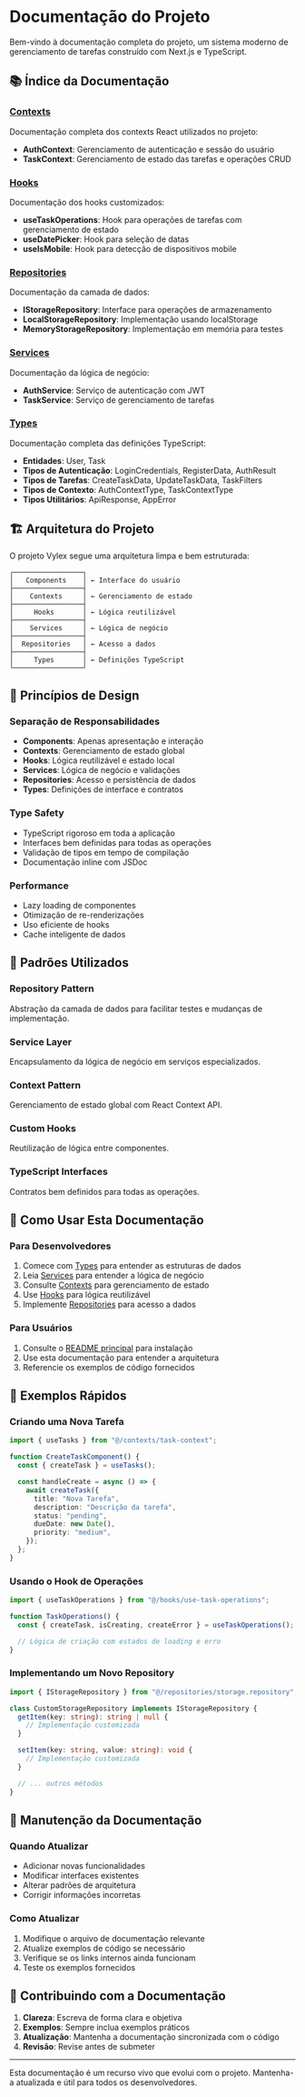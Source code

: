 # Documentação do Projeto

Bem-vindo à documentação completa do projeto, um sistema moderno de gerenciamento de tarefas construído com Next.js e TypeScript.

## 📚 Índice da Documentação

### [Contexts](contexts.md)

Documentação completa dos contexts React utilizados no projeto:

- **AuthContext**: Gerenciamento de autenticação e sessão do usuário
- **TaskContext**: Gerenciamento de estado das tarefas e operações CRUD

### [Hooks](hooks.md)

Documentação dos hooks customizados:

- **useTaskOperations**: Hook para operações de tarefas com gerenciamento de estado
- **useDatePicker**: Hook para seleção de datas
- **useIsMobile**: Hook para detecção de dispositivos mobile

### [Repositories](repositories.md)

Documentação da camada de dados:

- **IStorageRepository**: Interface para operações de armazenamento
- **LocalStorageRepository**: Implementação usando localStorage
- **MemoryStorageRepository**: Implementação em memória para testes

### [Services](services.md)

Documentação da lógica de negócio:

- **AuthService**: Serviço de autenticação com JWT
- **TaskService**: Serviço de gerenciamento de tarefas

### [Types](types.md)

Documentação completa das definições TypeScript:

- **Entidades**: User, Task
- **Tipos de Autenticação**: LoginCredentials, RegisterData, AuthResult
- **Tipos de Tarefas**: CreateTaskData, UpdateTaskData, TaskFilters
- **Tipos de Contexto**: AuthContextType, TaskContextType
- **Tipos Utilitários**: ApiResponse, AppError

## 🏗️ Arquitetura do Projeto

O projeto Vylex segue uma arquitetura limpa e bem estruturada:

```
┌─────────────────┐
│   Components    │ ← Interface do usuário
├─────────────────┤
│    Contexts     │ ← Gerenciamento de estado
├─────────────────┤
│     Hooks       │ ← Lógica reutilizável
├─────────────────┤
│    Services     │ ← Lógica de negócio
├─────────────────┤
│  Repositories   │ ← Acesso a dados
├─────────────────┤
│     Types       │ ← Definições TypeScript
└─────────────────┘
```

## 🎯 Princípios de Design

### Separação de Responsabilidades

- **Components**: Apenas apresentação e interação
- **Contexts**: Gerenciamento de estado global
- **Hooks**: Lógica reutilizável e estado local
- **Services**: Lógica de negócio e validações
- **Repositories**: Acesso e persistência de dados
- **Types**: Definições de interface e contratos

### Type Safety

- TypeScript rigoroso em toda a aplicação
- Interfaces bem definidas para todas as operações
- Validação de tipos em tempo de compilação
- Documentação inline com JSDoc

### Performance

- Lazy loading de componentes
- Otimização de re-renderizações
- Uso eficiente de hooks
- Cache inteligente de dados

## 🔧 Padrões Utilizados

### Repository Pattern

Abstração da camada de dados para facilitar testes e mudanças de implementação.

### Service Layer

Encapsulamento da lógica de negócio em serviços especializados.

### Context Pattern

Gerenciamento de estado global com React Context API.

### Custom Hooks

Reutilização de lógica entre componentes.

### TypeScript Interfaces

Contratos bem definidos para todas as operações.

## 📖 Como Usar Esta Documentação

### Para Desenvolvedores

1. Comece com [Types](types.md) para entender as estruturas de dados
2. Leia [Services](services.md) para entender a lógica de negócio
3. Consulte [Contexts](contexts.md) para gerenciamento de estado
4. Use [Hooks](hooks.md) para lógica reutilizável
5. Implemente [Repositories](repositories.md) para acesso a dados

### Para Usuários

1. Consulte o [README principal](../README.md) para instalação
2. Use esta documentação para entender a arquitetura
3. Referencie os exemplos de código fornecidos

## 🚀 Exemplos Rápidos

### Criando uma Nova Tarefa

```typescript
import { useTasks } from "@/contexts/task-context";

function CreateTaskComponent() {
  const { createTask } = useTasks();

  const handleCreate = async () => {
    await createTask({
      title: "Nova Tarefa",
      description: "Descrição da tarefa",
      status: "pending",
      dueDate: new Date(),
      priority: "medium",
    });
  };
}
```

### Usando o Hook de Operações

```typescript
import { useTaskOperations } from "@/hooks/use-task-operations";

function TaskOperations() {
  const { createTask, isCreating, createError } = useTaskOperations();

  // Lógica de criação com estados de loading e erro
}
```

### Implementando um Novo Repository

```typescript
import { IStorageRepository } from "@/repositories/storage.repository";

class CustomStorageRepository implements IStorageRepository {
  getItem(key: string): string | null {
    // Implementação customizada
  }

  setItem(key: string, value: string): void {
    // Implementação customizada
  }

  // ... outros métodos
}
```

## 📝 Manutenção da Documentação

### Quando Atualizar

- Adicionar novas funcionalidades
- Modificar interfaces existentes
- Alterar padrões de arquitetura
- Corrigir informações incorretas

### Como Atualizar

1. Modifique o arquivo de documentação relevante
2. Atualize exemplos de código se necessário
3. Verifique se os links internos ainda funcionam
4. Teste os exemplos fornecidos

## 🤝 Contribuindo com a Documentação

1. **Clareza**: Escreva de forma clara e objetiva
2. **Exemplos**: Sempre inclua exemplos práticos
3. **Atualização**: Mantenha a documentação sincronizada com o código
4. **Revisão**: Revise antes de submeter

---

Esta documentação é um recurso vivo que evolui com o projeto. Mantenha-a atualizada e útil para todos os desenvolvedores.
